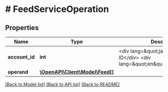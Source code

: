 # # FeedServiceOperation

## Properties

Name | Type | Description | Notes
------------ | ------------- | ------------- | -------------
**account_id** | **int** | &lt;div lang&#x3D;\&quot;ja\&quot;&gt;アカウントID&lt;/div&gt; &lt;div lang&#x3D;\&quot;en\&quot;&gt;AccountId&lt;/div&gt; |
**operand** | [**\OpenAPI\Client\Model\Feed[]**](Feed.md) |  |

[[Back to Model list]](../../README.md#models) [[Back to API list]](../../README.md#endpoints) [[Back to README]](../../README.md)

